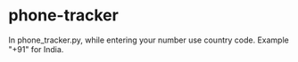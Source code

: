 # phone-tracker
In phone_tracker.py, while entering your number use country code. Example "+91" for India.
